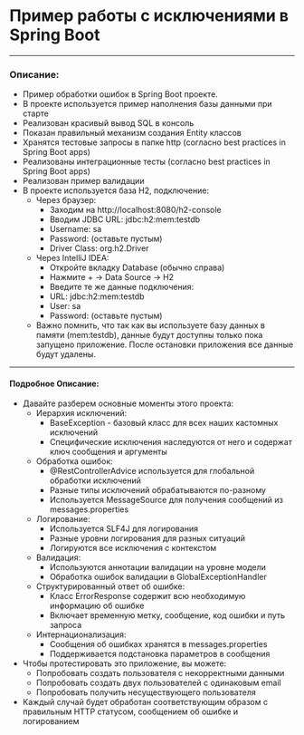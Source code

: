 # Пример работы с исключениями в Spring Boot

------------
### Описание:
- Пример обработки ошибок в Spring Boot проекте.
- В проекте используется пример наполнения базы данными при старте
- Реализован красивый вывод SQL в консоль
- Показан правильный механизм создания Entity классов
- Хранятся тестовые запросы в папке http (согласно best practices in Spring Boot apps)
- Реализованы интеграционные тесты (согласно best practices in Spring Boot apps)
- Реализован пример валидации
- В проекте используется база H2, подключение:
  - Через браузер:
    - Заходим на http://localhost:8080/h2-console
    - Вводим JDBC URL: jdbc:h2:mem:testdb
    - Username: sa
    - Password: (оставьте пустым)
    - Driver Class: org.h2.Driver
  - Через IntelliJ IDEA:
    - Откройте вкладку Database (обычно справа)
    - Нажмите + → Data Source → H2
    - Введите те же данные подключения:
    - URL: jdbc:h2:mem:testdb
    - User: sa
    - Password: (оставьте пустым)
  - Важно помнить, что так как вы используете базу данных в памяти
    (mem:testdb), данные будут доступны только пока запущено приложение.
    После остановки приложения все данные будут удалены.

------------
#### Подробное Описание:
- Давайте разберем основные моменты этого проекта:
  - Иерархия исключений:
    - BaseException - базовый класс для всех наших кастомных исключений
    - Специфические исключения наследуются от него и содержат ключ сообщения и аргументы
  - Обработка ошибок:
    - @RestControllerAdvice используется для глобальной обработки исключений
    - Разные типы исключений обрабатываются по-разному
    - Используется MessageSource для получения сообщений из messages.properties
  - Логирование:
    - Используется SLF4J для логирования
    - Разные уровни логирования для разных ситуаций
    - Логируются все исключения с контекстом
  - Валидация:
    - Используются аннотации валидации на уровне модели
    - Обработка ошибок валидации в GlobalExceptionHandler
  - Структурированный ответ об ошибке:
    - Класс ErrorResponse содержит всю необходимую информацию об ошибке
    - Включает временную метку, сообщение, код ошибки и путь запроса
  - Интернационализация:
    - Сообщения об ошибках хранятся в messages.properties
    - Поддерживается подстановка параметров в сообщения
- Чтобы протестировать это приложение, вы можете:
  - Попробовать создать пользователя с некорректными данными
  - Попробовать создать двух пользователей с одинаковым email
  - Попробовать получить несуществующего пользователя
- Каждый случай будет обработан соответствующим образом с правильным HTTP статусом, сообщением об ошибке и логированием